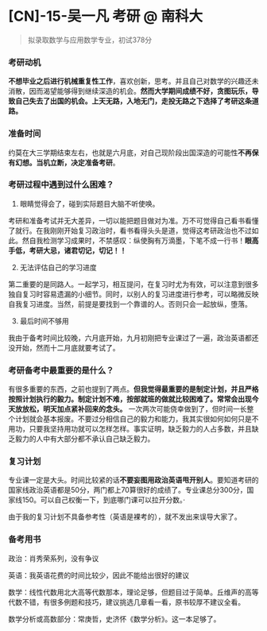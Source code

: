 # \[CN\]-15-吴一凡 考研 @ 南科大

> 拟录取数学与应用数学专业，初试378分

### 考研动机

**不想毕业之后进行机械重复性工作**，喜欢创新，思考。并且自己对数学的兴趣还未消散，因而渴望能够得到继续深造的机会。**然而大学期间成绩不好，贪图玩乐，导致自己失去了出国的机会。上天无路，入地无门，走投无路之下选择了考研这条道路。**

### 准备时间

约莫在大三学期结束左右，也就是六月底，对自己现阶段出国深造的可能性**不再保有幻想。当机立断，决定准备考研**。

### 考研过程中遇到过什么困难？

1. 眼睛觉得会了，碰到实际题目大脑不听使唤。

考研和准备考试并无大差异，一切以能把题目做对为准。万不可觉得自己看书看懂了就行。在我刚刚开始复习政治时，看书看得头头是道，觉得这考研政治也不过如此。然自我检测学习成果时，不禁感叹：纵使胸有万滴墨，下笔不成一行书！**眼高手低，考研大忌，诸君切记，切记！！**



2. 无法评估自己的学习进度

第二重要的是同路人。一起学习，相互提问，在复习时尤为有效，可以注意到很多独自复习时容易遗漏的小细节。同时，以别人的复习进度进行参考，可以略微反映自我复习进度。当然，前提是要找到一个靠谱的人。否则只会一起放纵，堕落。



3. 最后时间不够用

我由于备考时间比较晚，六月底开始，九月初刚把专业课过了一遍，政治英语都还没开始，然而十二月底就要考试了。

### 考研备考中最重要的是什么？

有很多重要的东西，之前也提到了两点。**但我觉得最重要的是制定计划，并且严格按照计划执行的毅力。制定计划不难，按部就班的做就比较困难了。常常会出现今天放放松，明天加点紧补回来的念头。** 一次两次可能侥幸做到了，但时间一长整个计划就会基本报废。不要过分相信自己的毅力和能力，我其实很如何如何只是不用功，只要我坚持用功就可以怎样怎样。事实证明，缺乏毅力的人占多数，并且缺乏毅力的人中有大部分都不承认自己缺乏毅力。

### 复习计划

专业课一定是大头。时间比较紧的话**不要妄图用政治英语甩开别人**。要知道考研的国家线政治英语都是50分，两门都上70算很好的成绩了。专业课总分300分，国家线150。可以自己权衡一下，到底哪门课可以拉开分数。·

由于我的复习计划不具备参考性（英语是裸考的），就不发出来误导大家了。

### 备考用书

政治：肖秀荣系列，没有争议

英语：我英语花费的时间比较少，因此不能给出很好的建议

数学：线性代数用北大高等代数那本，理论足够，但题目过于简单。丘维声的高等代数不错，有很多例题和技巧，建议挑选几章看一看，原书较厚不建议全看。

数学分析或高数部分：常庚哲，史济怀《数学分析》。这一本足够了。
